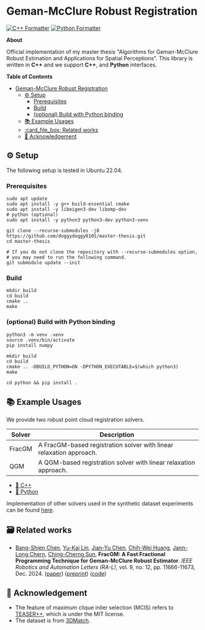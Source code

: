 # Geman-McClure Robust Registration

[![C++ Formatter](https://img.shields.io/badge/C++_Formatter-clang--format_18.1.3-blue?style=flat-square)](https://github.com/llvm/llvm-project/releases/tag/llvmorg-18.1.3)
[![Python Formatter](https://img.shields.io/badge/Python_Formatter-ruff-red?style=flat-square)](https://github.com/astral-sh/ruff)


**About**

Official implementation of my master thesis "Algorithms for Geman-McClure Robust Estimation and Applications for Spatial Perceptions". This library is written in **C++** and we support **C++**, and **Python** interfaces.

**Table of Contents**

- [Geman-McClure Robust Registration](#geman-mcclure-robust-registration)
  - [:gear: Setup](#gear-setup)
    - [Prerequisites](#prerequisites)
    - [Build](#build)
    - [(optional) Build with Python binding](#optional-build-with-python-binding)
  - [:books: Example Usages](#books-example-usages)
  - [:card\_file\_box: Related works](#card_file_box-related-works)
  - [:gift: Acknowledgement](#gift-acknowledgement)

## :gear: Setup

The following setup is tested in Ubuntu 22.04.

### Prerequisites
```shell
sudo apt update
sudo apt install -y g++ build-essential cmake
sudo apt install -y libeigen3-dev libomp-dev
# python (optional)
sudo apt install -y python3 python3-dev python3-venv

git clone --recurse-submodules -j8 https://github.com/doggydoggy0101/master-thesis.git
cd master-thesis

# If you do not clone the repository with --recurse-submodules option,
# you may need to run the following command.
git submodule update --init
```


### Build

```shell
mkdir build
cd build
cmake .. 
make
```

### (optional) Build with Python binding
```shell
python3 -m venv .venv
source .venv/bin/activate
pip install numpy

mkdir build
cd build
cmake .. -DBUILD_PYTHON=ON -DPYTHON_EXECUTABLE=$(which python3)
make

cd python && pip install .
```

## :books: Example Usages

We provide two robust point cloud registration solvers.

| Solver | Description                                                         |
| ------ | ------------------------------------------------------------------- |
| FracGM | A FracGM-based registration solver with linear relaxation approach. |
| QGM    | A QGM-based registration solver with linear relaxation approach.    |

- [:croissant: C++](examples/cpp)
- [:snake: Python](examples/python)

Implementation of other solvers used in the synthetic dataset experiments can be found [here](https://github.com/doggydoggy0101/registration).


## :card_file_box: Related works

- [Bang-Shien Chen](https://dgbshien.com/), [Yu-Kai Lin](https://github.com/StephLin), [Jian-Yu Chen](https://github.com/Jian-yu-chen), [Chih-Wei Huang](https://sites.google.com/ce.ncu.edu.tw/cwhuang/), [Jann-Long Chern](https://math.ntnu.edu.tw/~chern/), [Ching-Cherng Sun](https://www.dop.ncu.edu.tw/en/Faculty/faculty_more/9), **FracGM: A Fast Fractional Programming Technique for Geman-McClure Robust Estimator**. _IEEE Robotics and Automation Letters (RA-L)_, vol. 9, no. 12, pp. 11666-11673, Dec. 2024. ([paper](https://doi.org/10.1109/lra.2024.3495372)) ([preprint](https://arxiv.org/pdf/2409.13978)) ([code](https://github.com/StephLin/FracGM))


## :gift: Acknowledgement

- The feature of maximum clique inlier selection (MCIS) refers to [TEASER++](https://github.com/MIT-SPARK/TEASER-plusplus), which is under the MIT license.
- The dataset is from [3DMatch](https://3dmatch.cs.princeton.edu/).
